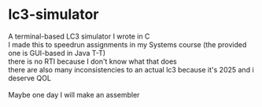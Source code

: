 # lc3-simulator

A terminal-based LC3 simulator I wrote in C\
I made this to speedrun assignments in my Systems course (the provided one is GUI-based in Java T-T)\
there is no RTI because I don't know what that does\
there are also many inconsistencies to an actual lc3 because it's 2025 and i deserve QOL\
\
Maybe one day I will make an assembler
